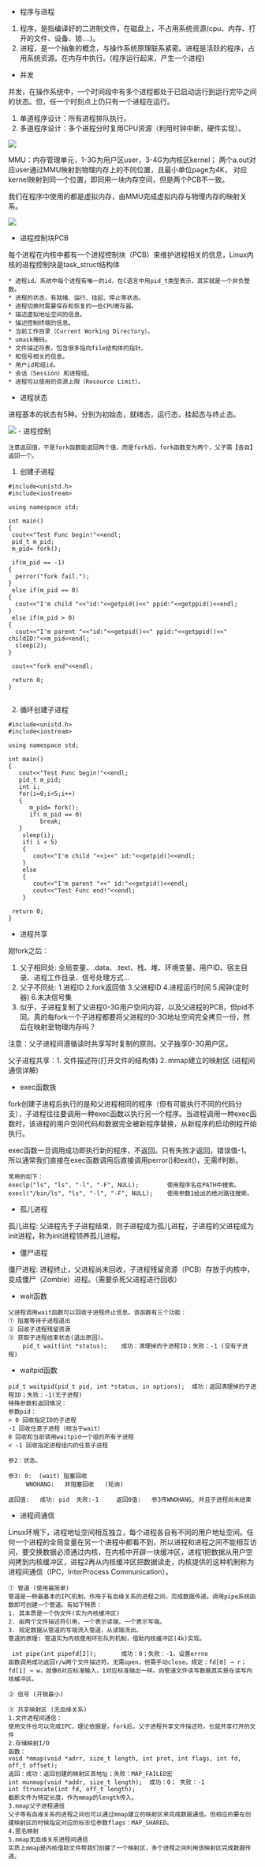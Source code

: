 - 程序与进程

1. 程序，是指编译好的二进制文件，在磁盘上，不占用系统资源(cpu、内存、打开的文件、设备、锁....)。
2. 进程，是一个抽象的概念，与操作系统原理联系紧密。进程是活跃的程序，占用系统资源。在内存中执行。(程序运行起来，产生一个进程)

- 并发
    
 并发，在操作系统中，一个时间段中有多个进程都处于已启动运行到运行完毕之间的状态。但，任一个时刻点上仍只有一个进程在运行。

1. 单道程序设计：所有进程排队执行。
2. 多道程序设计：多个进程分时复用CPU资源（利用时钟中断，硬件实现）。

<html>  <!-- src中自然就是你刚刚复制的url外链 -->
        <img src = "https://github.com/klc407073648/my_dev_code/blob/master/md_image/CPUandMMU.JPG?raw=true"/>
</html>


MMU：内存管理单元，1-3G为用户区user，3-4G为内核区kernel；
两个a.out对应user通过MMU映射到物理内存上的不同位置，且最小单位page为4K，
对应kernel映射到同一个位置，即同用一块内存空间，但是两个PCB不一致。

我们在程序中使用的都是虚拟内存，由MMU完成虚拟内存与物理内存的映射关系。
<html>  <!-- src中自然就是你刚刚复制的url外链 -->
        <img src = "https://github.com/klc407073648/my_dev_code/blob/master/md_image/MMU.jpg?raw=true"/>
</html>

- 进程控制块PCB

每个进程在内核中都有一个进程控制块（PCB）来维护进程相关的信息，Linux内核的进程控制块是task_struct结构体

```
* 进程id。系统中每个进程有唯一的id，在C语言中用pid_t类型表示，其实就是一个非负整数。
* 进程的状态，有就绪、运行、挂起、停止等状态。
* 进程切换时需要保存和恢复的一些CPU寄存器。
* 描述虚拟地址空间的信息。
* 描述控制终端的信息。
* 当前工作目录（Current Working Directory）。
* umask掩码。
* 文件描述符表，包含很多指向file结构体的指针。
* 和信号相关的信息。
* 用户id和组id。
* 会话（Session）和进程组。
* 进程可以使用的资源上限（Resource Limit）。
```
- 进程状态

进程基本的状态有5种。分别为初始态，就绪态，运行态，挂起态与终止态。
<html>  <!-- src中自然就是你刚刚复制的url外链 -->
        <img src = "https://github.com/klc407073648/my_dev_code/blob/master/md_image/PCB_state.JPG?raw=true"/>
</html>
- 进程控制

	注意返回值，不是fork函数能返回两个值，而是fork后，fork函数变为两个，父子需【各自】返回一个。

1. 创建子进程

```
#include<unistd.h>
#include<iostream>

using namespace std;

int main()
{
 cout<<"Test Func begin!"<<endl;
 pid_t m_pid;
 m_pid= fork();

 if(m_pid == -1)
{
  perror("fork fail.");
}
 else if(m_pid == 0)
{
  cout<<"I'm child "<<"id:"<<getpid()<<" ppid:"<<getppid()<<endl;
}
 else if(m_pid > 0)
{
  cout<<"I'm parent "<<"id:"<<getpid()<<" ppid:"<<getppid()<<" childID:"<<m_pid<<endl;
  sleep(2);
}

 cout<<"fork end"<<endl;

 return 0;
}


```

2. 循环创建子进程

```
#include<unistd.h>
#include<iostream>

using namespace std;

int main()
{
   cout<<"Test Func begin!"<<endl;
   pid_t m_pid;
   int i;
   for(i=0;i<5;i++)
   {
	  m_pid= fork();
	  if( m_pid == 0)
		 break;
   }
    sleep(i);
	if( i < 5)
	{
	   cout<<"I'm child "<<i<<" id:"<<getpid()<<endl;
	}
	else
	{
	   cout<<"I'm parent "<<" id:"<<getpid()<<endl;
	   cout<<"Test Func end!"<<endl;
	}

 return 0;
}

```

- 进程共享

刚fork之后：
1. 父子相同处: 全局变量、.data、.text、栈、堆、环境变量、用户ID、宿主目录、进程工作目录、信号处理方式...
2. 父子不同处: 1.进程ID   2.fork返回值   3.父进程ID    4.进程运行时间     5.闹钟(定时器)   6.未决信号集
3. 似乎，子进程复制了父进程0-3G用户空间内容，以及父进程的PCB，但pid不同。真的每fork一个子进程都要将父进程的0-3G地址空间完全拷贝一份，然后在映射至物理内存吗？

注意：父子进程间遵循读时共享写时复制的原则。父子独享0-3G用户区。

父子进程共享：1. 文件描述符(打开文件的结构体)  2. mmap建立的映射区 (进程间通信详解)

- exec函数族	

fork创建子进程后执行的是和父进程相同的程序（但有可能执行不同的代码分支），子进程往往要调用一种exec函数以执行另一个程序。当进程调用一种exec函数时，该进程的用户空间代码和数据完全被新程序替换，从新程序的启动例程开始执行。

exec函数一旦调用成功即执行新的程序，不返回。只有失败才返回，错误值-1。所以通常我们直接在exec函数调用后直接调用perror()和exit()，无需if判断。
```
常用的如下：
execlp("ls", "ls", "-l", "-F", NULL);	     使用程序名在PATH中搜索。
execl("/bin/ls", "ls", "-l", "-F", NULL);    使用参数1给出的绝对路径搜索。
```

- 孤儿进程

孤儿进程: 父进程先于子进程结束，则子进程成为孤儿进程，子进程的父进程成为init进程，称为init进程领养孤儿进程。

- 僵尸进程

僵尸进程: 进程终止，父进程尚未回收，子进程残留资源（PCB）存放于内核中，变成僵尸（Zombie）进程。（需要杀死父进程进行回收）

- wait函数

```
父进程调用wait函数可以回收子进程终止信息。该函数有三个功能：
① 阻塞等待子进程退出 
② 回收子进程残留资源 
③ 获取子进程结束状态(退出原因)。
    pid_t wait(int *status); 	成功：清理掉的子进程ID；失败：-1 (没有子进程)
```

- waitpid函数

```
pid_t waitpid(pid_t pid, int *status, in options);	成功：返回清理掉的子进程ID；失败：-1(无子进程)
特殊参数和返回情况：
参数pid： 
> 0 回收指定ID的子进程	
-1 回收任意子进程（相当于wait）
0 回收和当前调用waitpid一个组的所有子进程
< -1 回收指定进程组内的任意子进程

参2：状态。

参3: 0:  (wait) 阻塞回收
     WNOHANG:   非阻塞回收   (轮询)

返回值:   成功: pid  失败:-1     返回0值:   参3传WNOHANG, 并且子进程尚未结束
```

- 进程间通信

Linux环境下，进程地址空间相互独立，每个进程各自有不同的用户地址空间。任何一个进程的全局变量在另一个进程中都看不到，所以进程和进程之间不能相互访问，要交换数据必须通过内核，在内核中开辟一块缓冲区，进程1把数据从用户空间拷到内核缓冲区，进程2再从内核缓冲区把数据读走，内核提供的这种机制称为进程间通信（IPC，InterProcess Communication）。


```
① 管道 (使用最简单)
管道是一种最基本的IPC机制，作用于有血缘关系的进程之间，完成数据传递。调用pipe系统函数即可创建一个管道。有如下特质：
1. 其本质是一个伪文件(实为内核缓冲区) 
2. 由两个文件描述符引用，一个表示读端，一个表示写端。
3. 规定数据从管道的写端流入管道，从读端流出。
管道的原理: 管道实为内核使用环形队列机制，借助内核缓冲区(4k)实现。

 int pipe(int pipefd[2]);		成功：0；失败：-1，设置errno
函数调用成功返回r/w两个文件描述符。无需open，但需手动close。规定：fd[0] → r； fd[1] → w，就像0对应标准输入，1对应标准输出一样。向管道文件读写数据其实是在读写内核缓冲区。

② 信号 (开销最小)

③ 共享映射区 (无血缘关系)
1.文件进程间通信：
使用文件也可以完成IPC，理论依据是，fork后，父子进程共享文件描述符。也就共享打开的文件
2.存储映射I/O
函数：
void *mmap(void *adrr, size_t length, int prot, int flags, int fd, off_t offset); 
返回：成功：返回创建的映射区首地址；失败：MAP_FAILED宏
int munmap(void *addr, size_t length);	成功：0； 失败：-1
int ftruncate(int fd, off_t length);
截断文件为特定长度，作为mmap的length传入。
3.mmap父子进程通信
父子等有血缘关系的进程之间也可以通过mmap建立的映射区来完成数据通信。但相应的要在创建映射区的时候指定对应的标志位参数flags：MAP_SHARED。
4.匿名映射
5.mmap无血缘关系进程间通信
实质上mmap是内核借助文件帮我们创建了一个映射区，多个进程之间利用该映射区完成数据传递。
```

